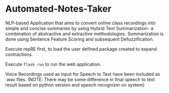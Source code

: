 # Automated-Notes-Taker

NLP-based Application that aims to convert online class recordings into simple and concise summaries by using Hybrid Text Summarization- a combination of abstractive and extractive methodologies. Summarization is done using Sentence Feature Scoring and subsequent Defuzzification.

Execute repRE first, to load the user defined package created to expand contractions.

Execute ``flask run`` to run the web application.

Voice Recordings used as input for Speech to Text have been included as .wav files.
(NOTE: There may be some difference in final speech to text result based on python version and speech recognizer on system)
